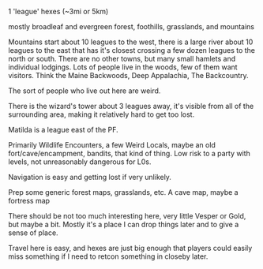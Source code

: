 1 'league' hexes (~3mi or 5km)

mostly broadleaf and evergreen forest, foothills, grasslands, and mountains

Mountains start about 10 leagues to the west, there is a large river about 10 leagues to the east that has it's closest
crossing a few dozen leagues to the north or south. There are no other towns, but many small hamlets and individual
lodgings. Lots of people live in the woods, few of them want visitors. Think the Maine Backwoods, Deep Appalachia,
The Backcountry.

The sort of people who live out here are weird.

There is the wizard's tower about 3 leagues away, it's visible from all of the surrounding area, making it relatively
hard to get too lost.

Matilda is a league east of the PF.

Primarily Wildlife Encounters, a few Weird Locals, maybe an old fort/cave/encampment, bandits, that kind of thing. Low
risk to a party with levels, not unreasonably dangerous for L0s.

Navigation is easy and getting lost if very unlikely.

Prep some generic forest maps, grasslands, etc. A cave map, maybe a fortress map

There should be not too much interesting here, very little Vesper or Gold, but maybe a bit. Mostly it's a place I can
drop things later and to give a sense of place.

Travel here is easy, and hexes are just big enough that players could easily miss something if I need to retcon
something in closeby later.


